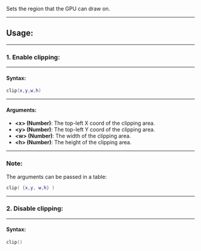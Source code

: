 Sets the region that the GPU can draw on.

---

## Usage:

---

### 1. Enable clipping:

---

#### Syntax:
```lua
clip(x,y,w,h)
```

---

#### Arguments:

* **<x\> (Number)**: The top-left X coord of the clipping area.
* **<y\> (Number)**: The top-left Y coord of the clipping area.
* **<w\> (Number)**: The width of the clipping area.
* **<h\> (Number)**: The height of the clipping area.

---

### Note:

The arguments can be passed in a table:
```lua
clip( {x,y, w,h} )
```

---

### 2. Disable clipping:

---

#### Syntax:
```lua
clip()
```